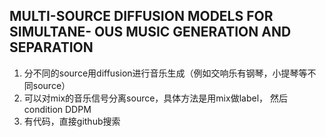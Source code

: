 ## MULTI-SOURCE DIFFUSION MODELS FOR SIMULTANE- OUS MUSIC GENERATION AND SEPARATION
1. 分不同的source用diffusion进行音乐生成（例如交响乐有钢琴，小提琴等不同source）
2. 可以对mix的音乐信号分离source，具体方法是用mix做label， 然后condition DDPM
3. 有代码，直接github搜索
